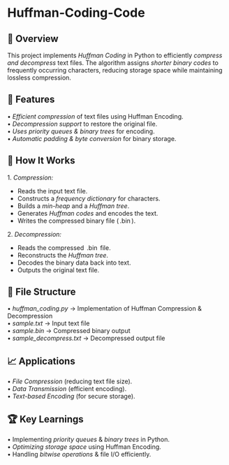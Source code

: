 # Huffman-Coding-Code

## 📌 Overview  
This project implements *Huffman Coding* in Python to efficiently *compress and decompress* text files. The algorithm assigns *shorter binary codes* to frequently occurring characters, reducing storage space while maintaining lossless compression.  

## 🚀 Features  
•⁠  ⁠*Efficient compression* of text files using Huffman Encoding.  
•⁠  ⁠*Decompression support* to restore the original file.  
•⁠  ⁠*Uses priority queues & binary trees* for encoding.  
•⁠  ⁠*Automatic padding & byte conversion* for binary storage.  

## 🔧 How It Works  
1.⁠ ⁠*Compression:*  
   - Reads the input text file.  
   - Constructs a *frequency dictionary* for characters.  
   - Builds a *min-heap* and a *Huffman tree*.  
   - Generates *Huffman codes* and encodes the text.  
   - Writes the compressed binary file (⁠ .bin ⁠).  

2.⁠ ⁠*Decompression:*  
   - Reads the compressed ⁠ .bin ⁠ file.  
   - Reconstructs the *Huffman tree*.  
   - Decodes the binary data back into text.  
   - Outputs the original text file.  

## 📂 File Structure  
•⁠  ⁠*huffman_coding.py* → Implementation of Huffman Compression & Decompression  
•⁠  ⁠*sample.txt* → Input text file  
•⁠  ⁠*sample.bin* → Compressed binary output  
•⁠  ⁠*sample_decompress.txt* → Decompressed output file  

## 📈 Applications  
•⁠  ⁠*File Compression* (reducing text file size).  
•⁠  ⁠*Data Transmission* (efficient encoding).  
•⁠  ⁠*Text-based Encoding* (for secure storage).  

## 🏆 Key Learnings  
•⁠  ⁠Implementing *priority queues* & *binary trees* in Python.  
•⁠  ⁠*Optimizing storage space* using Huffman Encoding.  
•⁠  ⁠Handling *bitwise operations* & file I/O efficiently.
